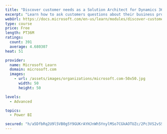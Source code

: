 ```yaml
---
title: "Discover customer needs as a Solution Architect for Dynamics 365 and Power Platform"
excerpt: "Learn how to ask customers questions about their business processes and feature requirements to create a viable solution."
webUrl: https://docs.microsoft.com/en-us/learn/modules/discover-customer-needs/
type: course
price: Free
length: PT36M
ratings:
  count: 391
  average: 4.680307
heat: 51

provider:
  name: Microsoft Learn
  domain: microsoft.com
  images:
    - url: /assets/images/organizations/microsoft.com-50x50.jpg
      width: 50
      height: 50

levels:
  - Advanced

topics:
  - Power BI

secured: "h/a5DfbRq2U9l5VB0g5Y9GUKrAYHJnWh5YnylMSo7CGkAOTUZc/2Pc3VS2vSSYsZ5d/PsF1teQxP8t4OKhrw0Au2XhpH3meiKtlsQg5fBYlToGv4HXtdytRxJ75qj2piASSwUNIw5Penp5ad0sxIf+Y/rklgm467YylVvGpfydsYz0eJvwTZ5XNvRC5o8G5bJtR7NWCm2EWZ6Kjpvf8qxod0pe5HJqkJXNfccj6PVgzfxU54Ev3fWyOy+UNwE6O/PKiGO2iEL+8I/vgoQfHmbKKw7WlMNEiFYzQASN3ywkQN9wmk54C84NABcVftQarKFG6YBuZVO4KzZTcaUFBcfQphdowkoCCSQgDfJtruNChmG7l0xGxMVmsOwgkLITrrtSaKqAfzpFiMEMIlqVAYIyX7qn0KxCQzyeS7+LVcMV8=;sA4zahwbDL6Cwq1DLaFjew=="
---
```


